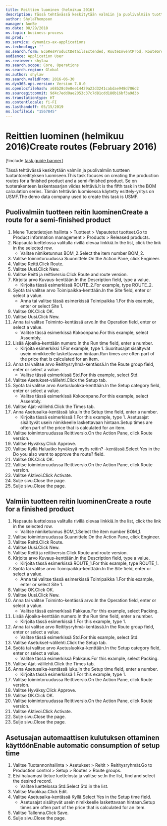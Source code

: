 ```yaml
---
title: Reittien luominen (helmikuu 2016)
description: Tässä tehtävässä keskitytään valmiin ja puolivalmiin tuotteen tuotantoreitityksen luomiseen.
author: ShylaThompson
manager: AnnBe
ms.date: 08/29/2018
ms.topic: business-process
ms.prod: ''
ms.service: dynamics-ax-applications
ms.technology: ''
ms.search.form: EcoResProductDetailsExtended, RouteInventProd, RouteGroup
audience: Application User
ms.reviewer: shylaw
ms.search.scope: Core, Operations
ms.search.region: Global
ms.author: shylaw
ms.search.validFrom: 2016-06-30
ms.dyn365.ops.version: Version 7.0.0
ms.openlocfilehash: a68b28c0e0ee14429a23d3241cabdae948d706d2
ms.sourcegitcommit: 9d4c7edd0ae2053c37c7d81cdd180b16bf3a9d3b
ms.translationtype: HT
ms.contentlocale: fi-FI
ms.lasthandoff: 05/15/2019
ms.locfileid: "1567845"
---
```

# <a name="create-routes-february-2016"></a><span data-ttu-id="b4d58-103">Reittien luominen (helmikuu 2016)</span><span class="sxs-lookup"><span data-stu-id="b4d58-103">Create routes (February 2016)</span></span>

[!include [task guide banner](../../includes/task-guide-banner.md)]

<span data-ttu-id="b4d58-104">Tässä tehtävässä keskitytään valmiin ja puolivalmiin tuotteen tuotantoreitityksen luomiseen.</span><span class="sxs-lookup"><span data-stu-id="b4d58-104">This task focuses on creating the production routes for a finished product and a semi-finished product.</span></span> <span data-ttu-id="b4d58-105">Se on tuoterakenteen laskentasarjan viides tehtävä.</span><span class="sxs-lookup"><span data-stu-id="b4d58-105">It is the fifth task in the BOM calculation series.</span></span> <span data-ttu-id="b4d58-106">Tämän tehtävän luomisessa käytetty esittely-yritys on USMF.</span><span class="sxs-lookup"><span data-stu-id="b4d58-106">The demo data company used to create this task is USMF.</span></span>


## <a name="create-a-route-for-a-semi-finished-product"></a><span data-ttu-id="b4d58-107">Puolivalmiin tuotteen reitin luominen</span><span class="sxs-lookup"><span data-stu-id="b4d58-107">Create a route for a semi-finished product</span></span>
1. <span data-ttu-id="b4d58-108">Mene Tuotetietojen hallinta > Tuotteet > Vapautetut tuotteet.</span><span class="sxs-lookup"><span data-stu-id="b4d58-108">Go to Product information management > Products > Released products.</span></span>
2. <span data-ttu-id="b4d58-109">Napsauta luettelossa valitulla rivillä olevaa linkkiä.</span><span class="sxs-lookup"><span data-stu-id="b4d58-109">In the list, click the link in the selected row.</span></span>
    * <span data-ttu-id="b4d58-110">Valitse nimiketunnus BOM_2.</span><span class="sxs-lookup"><span data-stu-id="b4d58-110">Select the item number BOM_2.</span></span>  
3. <span data-ttu-id="b4d58-111">Valitse toimintoruudussa Suunnittele.</span><span class="sxs-lookup"><span data-stu-id="b4d58-111">On the Action Pane, click Engineer.</span></span>
4. <span data-ttu-id="b4d58-112">Valitse Reitti.</span><span class="sxs-lookup"><span data-stu-id="b4d58-112">Click Route.</span></span>
5. <span data-ttu-id="b4d58-113">Valitse Uusi.</span><span class="sxs-lookup"><span data-stu-id="b4d58-113">Click New.</span></span>
6. <span data-ttu-id="b4d58-114">Valitse Reitti ja reittiversio.</span><span class="sxs-lookup"><span data-stu-id="b4d58-114">Click Route and route version.</span></span>
7. <span data-ttu-id="b4d58-115">Kirjoita arvo Kuvaus-kenttään.</span><span class="sxs-lookup"><span data-stu-id="b4d58-115">In the Description field, type a value.</span></span>
    * <span data-ttu-id="b4d58-116">Kirjoita tässä esimerkissä ROUTE_2.</span><span class="sxs-lookup"><span data-stu-id="b4d58-116">For example, type ROUTE_2.</span></span>  
8. <span data-ttu-id="b4d58-117">Syötä tai valitse arvo Toimipaikka-kenttään.</span><span class="sxs-lookup"><span data-stu-id="b4d58-117">In the Site field, enter or select a value.</span></span>
    * <span data-ttu-id="b4d58-118">Anna tai valitse tässä esimerkissä Toimipaikka 1.</span><span class="sxs-lookup"><span data-stu-id="b4d58-118">For this example, enter or select Site 1.</span></span>  
9. <span data-ttu-id="b4d58-119">Valitse OK.</span><span class="sxs-lookup"><span data-stu-id="b4d58-119">Click OK.</span></span>
10. <span data-ttu-id="b4d58-120">Valitse Uusi.</span><span class="sxs-lookup"><span data-stu-id="b4d58-120">Click New.</span></span>
11. <span data-ttu-id="b4d58-121">Anna tai valitse Toiminto-kentässä arvo.</span><span class="sxs-lookup"><span data-stu-id="b4d58-121">In the Operation field, enter or select a value.</span></span>
    * <span data-ttu-id="b4d58-122">Valitse tässä esimerkissä Kokoonpano.</span><span class="sxs-lookup"><span data-stu-id="b4d58-122">For this example, select Assembly.</span></span>  
12. <span data-ttu-id="b4d58-123">Lisää Ajoaika-kenttään numero.</span><span class="sxs-lookup"><span data-stu-id="b4d58-123">In the Run time field, enter a number.</span></span>
    * <span data-ttu-id="b4d58-124">Kirjoita esimerkiksi 1.</span><span class="sxs-lookup"><span data-stu-id="b4d58-124">For example, type 1.</span></span> <span data-ttu-id="b4d58-125">Suoritusajat sisältyvät usein nimikkeelle laskettavaan hintaan.</span><span class="sxs-lookup"><span data-stu-id="b4d58-125">Run times are often part of the price that is calculated for an item.</span></span>  
13. <span data-ttu-id="b4d58-126">Anna tai valitse arvo Reititysryhmä-kentässä.</span><span class="sxs-lookup"><span data-stu-id="b4d58-126">In the Route group field, enter or select a value.</span></span>
    * <span data-ttu-id="b4d58-127">Valitse tässä esimerkissä Std.</span><span class="sxs-lookup"><span data-stu-id="b4d58-127">For this example, select Std.</span></span>  
14. <span data-ttu-id="b4d58-128">Valitse Asetukset-välilehti.</span><span class="sxs-lookup"><span data-stu-id="b4d58-128">Click the Setup tab.</span></span>
15. <span data-ttu-id="b4d58-129">Syötä tai valitse arvo Asetusluokka-kenttään.</span><span class="sxs-lookup"><span data-stu-id="b4d58-129">In the Setup category field, enter or select a value.</span></span>
    * <span data-ttu-id="b4d58-130">Valitse tässä esimerkissä Kokoonpano.</span><span class="sxs-lookup"><span data-stu-id="b4d58-130">For this example, select Assembly.</span></span>  
16. <span data-ttu-id="b4d58-131">Valitse Ajat-välilehti.</span><span class="sxs-lookup"><span data-stu-id="b4d58-131">Click the Times tab.</span></span>
17. <span data-ttu-id="b4d58-132">Anna Asetusaika-kentässä luku.</span><span class="sxs-lookup"><span data-stu-id="b4d58-132">In the Setup time field, enter a number.</span></span>
    * <span data-ttu-id="b4d58-133">Kirjoita tässä esimerkissä 1.</span><span class="sxs-lookup"><span data-stu-id="b4d58-133">For this example, type 1.</span></span> <span data-ttu-id="b4d58-134">Asetusajat sisältyvät usein nimikkeelle laskettavaan hintaan.</span><span class="sxs-lookup"><span data-stu-id="b4d58-134">Setup times are often part of the price that is calculated for an item.</span></span>  
18. <span data-ttu-id="b4d58-135">Valitse toimintoruudussa Reittiversio.</span><span class="sxs-lookup"><span data-stu-id="b4d58-135">On the Action Pane, click Route version.</span></span>
19. <span data-ttu-id="b4d58-136">Valitse Hyväksy.</span><span class="sxs-lookup"><span data-stu-id="b4d58-136">Click Approve.</span></span>
20. <span data-ttu-id="b4d58-137">Valitse Kyllä Haluatko hyväksyä myös reitin? -kentässä.</span><span class="sxs-lookup"><span data-stu-id="b4d58-137">Select Yes in the Do you also want to approve the route? field.</span></span>
21. <span data-ttu-id="b4d58-138">Valitse OK.</span><span class="sxs-lookup"><span data-stu-id="b4d58-138">Click OK.</span></span>
22. <span data-ttu-id="b4d58-139">Valitse toimintoruudussa Reittiversio.</span><span class="sxs-lookup"><span data-stu-id="b4d58-139">On the Action Pane, click Route version.</span></span>
23. <span data-ttu-id="b4d58-140">Valitse Aktivoi.</span><span class="sxs-lookup"><span data-stu-id="b4d58-140">Click Activate.</span></span>
24. <span data-ttu-id="b4d58-141">Sulje sivu.</span><span class="sxs-lookup"><span data-stu-id="b4d58-141">Close the page.</span></span>
25. <span data-ttu-id="b4d58-142">Sulje sivu.</span><span class="sxs-lookup"><span data-stu-id="b4d58-142">Close the page.</span></span>

## <a name="create-a-route-for-a-finished-product"></a><span data-ttu-id="b4d58-143">Valmiin tuotteen reitin luominen</span><span class="sxs-lookup"><span data-stu-id="b4d58-143">Create a route for a finished product</span></span>
1. <span data-ttu-id="b4d58-144">Napsauta luettelossa valitulla rivillä olevaa linkkiä.</span><span class="sxs-lookup"><span data-stu-id="b4d58-144">In the list, click the link in the selected row.</span></span>
    * <span data-ttu-id="b4d58-145">Valitse nimiketunnus BOM_1.</span><span class="sxs-lookup"><span data-stu-id="b4d58-145">Select the item number BOM_1.</span></span>  
2. <span data-ttu-id="b4d58-146">Valitse toimintoruudussa Suunnittele.</span><span class="sxs-lookup"><span data-stu-id="b4d58-146">On the Action Pane, click Engineer.</span></span>
3. <span data-ttu-id="b4d58-147">Valitse Reitti.</span><span class="sxs-lookup"><span data-stu-id="b4d58-147">Click Route.</span></span>
4. <span data-ttu-id="b4d58-148">Valitse Uusi.</span><span class="sxs-lookup"><span data-stu-id="b4d58-148">Click New.</span></span>
5. <span data-ttu-id="b4d58-149">Valitse Reitti ja reittiversio.</span><span class="sxs-lookup"><span data-stu-id="b4d58-149">Click Route and route version.</span></span>
6. <span data-ttu-id="b4d58-150">Kirjoita arvo Kuvaus-kenttään.</span><span class="sxs-lookup"><span data-stu-id="b4d58-150">In the Description field, type a value.</span></span>
    * <span data-ttu-id="b4d58-151">Kirjoita tässä esimerkissä ROUTE_1.</span><span class="sxs-lookup"><span data-stu-id="b4d58-151">For this example, type ROUTE_1.</span></span>  
7. <span data-ttu-id="b4d58-152">Syötä tai valitse arvo Toimipaikka-kenttään.</span><span class="sxs-lookup"><span data-stu-id="b4d58-152">In the Site field, enter or select a value.</span></span>
    * <span data-ttu-id="b4d58-153">Anna tai valitse tässä esimerkissä Toimipaikka 1.</span><span class="sxs-lookup"><span data-stu-id="b4d58-153">For this example, enter or select Site 1.</span></span>  
8. <span data-ttu-id="b4d58-154">Valitse OK.</span><span class="sxs-lookup"><span data-stu-id="b4d58-154">Click OK.</span></span>
9. <span data-ttu-id="b4d58-155">Valitse Uusi.</span><span class="sxs-lookup"><span data-stu-id="b4d58-155">Click New.</span></span>
10. <span data-ttu-id="b4d58-156">Anna tai valitse Toiminto-kentässä arvo.</span><span class="sxs-lookup"><span data-stu-id="b4d58-156">In the Operation field, enter or select a value.</span></span>
    * <span data-ttu-id="b4d58-157">Valitse tässä esimerkissä Pakkaus.</span><span class="sxs-lookup"><span data-stu-id="b4d58-157">For this example, select Packing.</span></span>  
11. <span data-ttu-id="b4d58-158">Lisää Ajoaika-kenttään numero.</span><span class="sxs-lookup"><span data-stu-id="b4d58-158">In the Run time field, enter a number.</span></span>
    * <span data-ttu-id="b4d58-159">Kirjoita tässä esimerkissä 1.</span><span class="sxs-lookup"><span data-stu-id="b4d58-159">For this example, type 1.</span></span>  
12. <span data-ttu-id="b4d58-160">Anna tai valitse arvo Reititysryhmä-kentässä.</span><span class="sxs-lookup"><span data-stu-id="b4d58-160">In the Route group field, enter or select a value.</span></span>
    * <span data-ttu-id="b4d58-161">Valitse tässä esimerkissä Std.</span><span class="sxs-lookup"><span data-stu-id="b4d58-161">For this example, select Std.</span></span>  
13. <span data-ttu-id="b4d58-162">Valitse Asetukset-välilehti.</span><span class="sxs-lookup"><span data-stu-id="b4d58-162">Click the Setup tab.</span></span>
14. <span data-ttu-id="b4d58-163">Syötä tai valitse arvo Asetusluokka-kenttään.</span><span class="sxs-lookup"><span data-stu-id="b4d58-163">In the Setup category field, enter or select a value.</span></span>
    * <span data-ttu-id="b4d58-164">Valitse tässä esimerkissä Pakkaus.</span><span class="sxs-lookup"><span data-stu-id="b4d58-164">For this example, select Packing.</span></span>  
15. <span data-ttu-id="b4d58-165">Valitse Ajat-välilehti.</span><span class="sxs-lookup"><span data-stu-id="b4d58-165">Click the Times tab.</span></span>
16. <span data-ttu-id="b4d58-166">Anna Asetusaika-kentässä luku.</span><span class="sxs-lookup"><span data-stu-id="b4d58-166">In the Setup time field, enter a number.</span></span>
    * <span data-ttu-id="b4d58-167">Kirjoita tässä esimerkissä 1.</span><span class="sxs-lookup"><span data-stu-id="b4d58-167">For this example, type 1.</span></span>  
17. <span data-ttu-id="b4d58-168">Valitse toimintoruudussa Reittiversio.</span><span class="sxs-lookup"><span data-stu-id="b4d58-168">On the Action Pane, click Route version.</span></span>
18. <span data-ttu-id="b4d58-169">Valitse Hyväksy.</span><span class="sxs-lookup"><span data-stu-id="b4d58-169">Click Approve.</span></span>
19. <span data-ttu-id="b4d58-170">Valitse OK.</span><span class="sxs-lookup"><span data-stu-id="b4d58-170">Click OK.</span></span>
20. <span data-ttu-id="b4d58-171">Valitse toimintoruudussa Reittiversio.</span><span class="sxs-lookup"><span data-stu-id="b4d58-171">On the Action Pane, click Route version.</span></span>
21. <span data-ttu-id="b4d58-172">Valitse Aktivoi.</span><span class="sxs-lookup"><span data-stu-id="b4d58-172">Click Activate.</span></span>
22. <span data-ttu-id="b4d58-173">Sulje sivu.</span><span class="sxs-lookup"><span data-stu-id="b4d58-173">Close the page.</span></span>
23. <span data-ttu-id="b4d58-174">Sulje sivu.</span><span class="sxs-lookup"><span data-stu-id="b4d58-174">Close the page.</span></span>

## <a name="enable-automatic-consumption-of-setup-time"></a><span data-ttu-id="b4d58-175">Asetusajan automaattisen kulutuksen ottaminen käyttöön</span><span class="sxs-lookup"><span data-stu-id="b4d58-175">Enable automatic consumption of setup time</span></span>
1. <span data-ttu-id="b4d58-176">Valitse Tuotannonhallinta > Asetukset > Reitit > Reititysryhmät.</span><span class="sxs-lookup"><span data-stu-id="b4d58-176">Go to Production control > Setup > Routes > Route groups.</span></span>
2. <span data-ttu-id="b4d58-177">Etsi haluamasi tietue luettelosta ja valitse se.</span><span class="sxs-lookup"><span data-stu-id="b4d58-177">In the list, find and select the desired record.</span></span>
    * <span data-ttu-id="b4d58-178">Valitse luettelossa Std.</span><span class="sxs-lookup"><span data-stu-id="b4d58-178">Select Std in the list.</span></span>  
3. <span data-ttu-id="b4d58-179">Valitse Muokkaa.</span><span class="sxs-lookup"><span data-stu-id="b4d58-179">Click Edit.</span></span>
4. <span data-ttu-id="b4d58-180">Valitse Asetusaika-kentässä Kyllä.</span><span class="sxs-lookup"><span data-stu-id="b4d58-180">Select Yes in the Setup time field.</span></span>
    * <span data-ttu-id="b4d58-181">Asetusajat sisältyvät usein nimikkeelle laskettavaan hintaan.</span><span class="sxs-lookup"><span data-stu-id="b4d58-181">Setup times are often part of the price that is calculated for an item.</span></span>  
5. <span data-ttu-id="b4d58-182">Valitse Tallenna.</span><span class="sxs-lookup"><span data-stu-id="b4d58-182">Click Save.</span></span>
6. <span data-ttu-id="b4d58-183">Sulje sivu.</span><span class="sxs-lookup"><span data-stu-id="b4d58-183">Close the page.</span></span>

